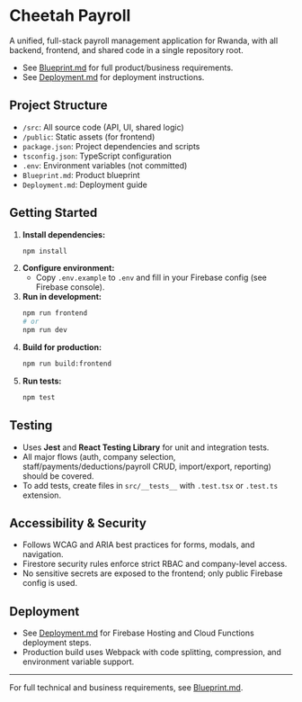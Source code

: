 # Cheetah Payroll

A unified, full-stack payroll management application for Rwanda, with all backend, frontend, and
shared code in a single repository root.

- See [Blueprint.md](./Blueprint.md) for full product/business requirements.
- See [Deployment.md](./Deployment.md) for deployment instructions.

## Project Structure

- `/src`: All source code (API, UI, shared logic)
- `/public`: Static assets (for frontend)
- `package.json`: Project dependencies and scripts
- `tsconfig.json`: TypeScript configuration
- `.env`: Environment variables (not committed)
- `Blueprint.md`: Product blueprint
- `Deployment.md`: Deployment guide

## Getting Started

1. **Install dependencies:**
   ```sh
   npm install
   ```
2. **Configure environment:**
   - Copy `.env.example` to `.env` and fill in your Firebase config (see Firebase console).
3. **Run in development:**
   ```sh
   npm run frontend
   # or
   npm run dev
   ```
4. **Build for production:**
   ```sh
   npm run build:frontend
   ```
5. **Run tests:**
   ```sh
   npm test
   ```

## Testing

- Uses **Jest** and **React Testing Library** for unit and integration tests.
- All major flows (auth, company selection, staff/payments/deductions/payroll CRUD, import/export,
  reporting) should be covered.
- To add tests, create files in `src/__tests__` with `.test.tsx` or `.test.ts` extension.

## Accessibility & Security

- Follows WCAG and ARIA best practices for forms, modals, and navigation.
- Firestore security rules enforce strict RBAC and company-level access.
- No sensitive secrets are exposed to the frontend; only public Firebase config is used.

## Deployment

- See [Deployment.md](./Deployment.md) for Firebase Hosting and Cloud Functions deployment steps.
- Production build uses Webpack with code splitting, compression, and environment variable support.

---

For full technical and business requirements, see [Blueprint.md](./Blueprint.md).
